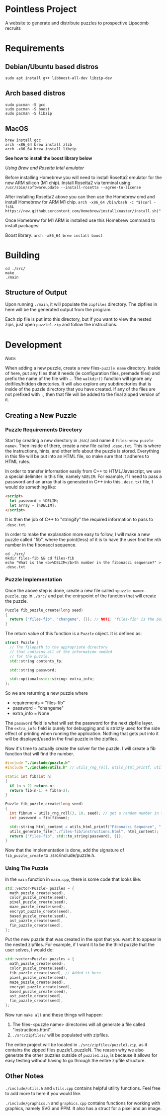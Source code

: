 # Pointless Project
A website to generate and distribute puzzles to prospective Lipscomb recruits

# Requirements

## Debian/Ubuntu based distros

```
sudo apt install g++ libboost-all-dev libzip-dev
```

## Arch based distros

```
sudo pacman -S gcc
sudo pacman -S boost
sudo pacman -S libzip
```

## MacOS

```
brew install gcc
arch -x86_64 brew install zlib
arch -x86_64 brew install libzip
```

**See how to install the boost library below**

*Using Brew and Rosetta Intel emulator*

Before installing Homebrew you will need to install Rosetta2 emulator for the new ARM silicon (M1 chip). Install Rosetta2 via terminal using:
`/usr/sbin/softwareupdate --install-rosetta --agree-to-license`

After installing Rosetta2 above you can then use the Homebrew cmd and install Homebrew for ARM M1 chip.
`arch -x86_64 /bin/bash -c "$(curl -fsSL https://raw.githubusercontent.com/Homebrew/install/master/install.sh)"`

Once Homebrew for M1 ARM is installed use this Homebrew command to install packages:

Boost library:
`arch -x86_64 brew install boost`

# Building
```
cd ./src/
make
./main
```

## Structure of Output

Upon running `./main`, it will populate the `zipfiles` directory.
The zipfiles in here will be the generated output from the program.

Each zip file is put into this directory, but if you want to view
the nested zips, just open `puzzle1.zip` and follow the instructions.

# Development

*Note*:

When adding a new puzzle, create a new files-`puzzle name` directory. Inside of here,
put any files that it needs (ie configuration files, premade files) and prefix
the name of the file with `.`. The `walkdir()` function will ignore any
dotfiles/hidden directories. It will also explore any subdirectories that is inside
of the puzzle directory that you have created. If any of the files are not prefixed with `.`,
then that file will be added to the final zipped version of it.

## Creating a New Puzzle

### Puzzle Requirements Directory

Start by creating a new directory in ./src/ and name it `files-<new puzzle name>`. Then inside of there,
create a new file called `.desc.txt`. This is where the instructions, hints, and other info about the puzzle is stored.
Everything in this file will be put into an HTML file, so make sure that it adheres to HTML rules.

In order to transfer information easily from C++ to HTML/Javascript, we use a special delimiter in this file, namely `%DELIM`.
For example, if I need to pass a password and an array that is generated in C++ into this `.desc.txt` file, I would do something like:

```html
<script>
  let password = %DELIM;
  let array = [%DELIM];
</script>
```

It is then the job of C++ to "stringify" the required information to pass to `.desc.txt`.

In order to make the explanation more easy to follow, I will make a new puzzle called "fib", where the point(less) of it is to
have the user find the *n*th number in the fibonacci sequence.

```
cd ./src/
mkdir files-fib && cd files-fib
echo "What is the <b>%DELIM</b>th number in the fibonacci sequence?" > .desc.txt
```

### Puzzle Implementation

Once the above step is done, create a new file called `<puzzle name>-puzzle.cpp` in `./src/` and put the entrypoint of the
function that will create the puzzle.

```cpp
Puzzle fib_puzzle_create(long seed)
{
  return {"files-fib", "changeme", {}}; // NOTE: "files-fib" is the puzzle requirements directory from the previous step.
}
```

The return value of this function is a `Puzzle` object. It is defined as:

```cpp
struct Puzzle {
  // The filepath to the appropriate directory
  // that contains all of the information needed
  // for the puzzle.
  std::string contents_fp;

  std::string password;

  std::optional<std::string> extra_info;
};
```

So we are returning a new puzzle where
- requirements = "files-fib"
- password = "changeme"
- extra_info = None

The `password` field is what will set the password for the next zipfile layer. The `extra_info` field is purely for debugging
and is strictly used for the side effect of printing when running the application. Nothing that gets put into it will be
displayed/used in the final puzzle in the zipfiles.

Now it's time to actually create the solver for the puzzle. I will create a fib function that will find the number.

```cpp
#include "./include/puzzle.h"
#include "./include/utils.h" // utils_rng_roll, utils_html_printf, utils_generate_file

static int fib(int n)
{
  if (n < 2) return n;
  return fib(n-1) + fib(n-2);
}

Puzzle fib_puzzle_create(long seed)
{
  int fibnum = utils_rng_roll(3, 10, seed); // get a random number in the range 3..=10.
  int password = fib(fibnum);

  std::string html_content = utils_html_printf("Fibonacci Sequence", "./files-fib/.desc.txt", {std::to_string(fibnum)});
  utils_generate_file("./files-fib/instructions.html", html_content);
  return {"files-fib", std::to_string(password), {}};
}
```

Now that the implementation is done, add the signature of `fib_puzzle_create` to ./src/include/puzzle.h.

### Using The Puzzle

In the `main` function in `main.cpp`, there is some code that looks like:

```cpp
std::vector<Puzzle> puzzles = {
  math_puzzle_create(seed),
  color_puzzle_create(seed),
  pixel_puzzle_create(seed),
  maze_puzzle_create(seed),
  encrypt_puzzle_create(seed),
  based_puzzle_create(seed),
  ast_puzzle_create(seed),
  fin_puzzle_create(seed),
};
```

Put the new puzzle that was created in the spot that you want it to appear in the nested zipfiles.
For example, if I want it to be the third puzzle that the user solves, I would do:

```cpp
std::vector<Puzzle> puzzles = {
  math_puzzle_create(seed),
  color_puzzle_create(seed),
  fib_puzzle_create(seed), // Added it here
  pixel_puzzle_create(seed),
  maze_puzzle_create(seed),
  encrypt_puzzle_create(seed),
  based_puzzle_create(seed),
  ast_puzzle_create(seed),
  fin_puzzle_create(seed),
};
```

Now run `make all` and these things will happen:
1. The files-\<puzzle name\> directories will all generate a file called "instructions.html".
2. `./src/zipfiles/` will be populated with zipfiles.

The entire project will be located in `./src/zipfiles/puzzle1.zip`, as it contains the zipped files puzzle1..puzzleN.
The reason why we also generate the other puzzles outside of `puzzle1.zip`, is because it allows for easy testing
without having to go through the entire zipfile structure.

## Other Notes

`./include/utils.h` and `utils.cpp` contains helpful utility functions. Feel free to add more to here if you would like.

`./include/graphics.h` and `graphics.cpp` contains functions for working with graphics, namely SVG and PPM. It also has a
struct for a pixel and an image.
